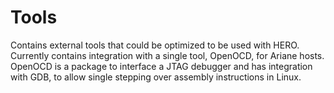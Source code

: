 # Tools
Contains external tools that could be optimized to be used with HERO. Currently contains integration with a single tool, OpenOCD, for Ariane hosts. OpenOCD is a package to interface a JTAG debugger and has integration with GDB, to allow single stepping over assembly instructions in Linux.
